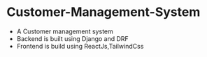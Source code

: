 
# Customer-Management-System

- A Customer management system 
- Backend is built using Django and DRF
- Frontend is build using ReactJs,TailwindCss


